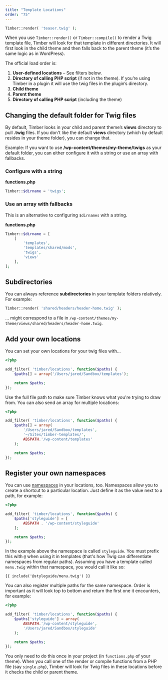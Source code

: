 ```yaml
---
title: "Template Locations"
order: "75"
---
```


```php
Timber::render( 'teaser.twig' );
```


When you use `Timber::render()` or `Timber::compile()` to render a Twig template file, Timber will look for that template in different directories. It will first look in the child theme and then falls back to the parent theme (it’s the same logic as in WordPress).

The official load order is:

1. **User-defined locations** – See filters below.
2. **Directory of calling PHP script** (if not in the theme). If you’re using Timber in a plugin it will use the twig files in the plugin’s directory.
3. **Child theme**
4. **Parent theme**
5. **Directory of calling PHP script** (including the theme)

## Changing the default folder for Twig files

By default, Timber looks in your child and parent theme’s **views** directory to pull **.twig** files. If you don't like the default **views** directory (which by default resides in your theme folder), you can change that.

Example: If you want to use **/wp-content/themes/my-theme/twigs** as your default folder, you can either configure it with a string or use an array with fallbacks.

### Configure with a string

**functions.php**

```php
Timber::$dirname = 'twigs';
```

### Use an array with fallbacks

This is an alternative to configuring `$dirnames` with a string.

**functions.php**

```php
Timber::$dirname = [
    [
        'templates',
        'templates/shared/mods',
        'twigs',
        'views'
    ],
];
```

## Subdirectories

You can always reference **subdirectories** in your template folders relatively. For example:

```php
Timber::render( 'shared/headers/header-home.twig' );
```
... might correspond to a file in
`/wp-content/themes/my-theme/views/shared/headers/header-home.twig`.

## Add your own locations

You can set your own locations for your twig files with...

```php
<?php

add_filter( 'timber/locations', function($paths) {
	$paths[] = array('/Users/jared/Sandbox/templates');

	return $paths;
});
```

Use the full file path to make sure Timber knows what you're trying to draw from. You can also send an array for multiple locations:

```php
<?php

add_filter( 'timber/locations', function($paths) {
	$paths[] = array(
		'/Users/jared/Sandbox/templates',
		'~/Sites/timber-templates/',
		ABSPATH.'/wp-content/templates'
	);

	return $paths;
});
```

## Register your own namespaces

You can use [namespaces](https://symfony.com/doc/current/templating/namespaced_paths.html) in your locations, too. Namespaces allow you to create a shortcut to a particular location. Just define it as the value next to a path, for example:

```php
<?php

add_filter( 'timber/locations', function($paths) {
	$paths['styleguide'] = [
		ABSPATH . '/wp-content/styleguide'
	];

	return $paths;
});
```

In the example above the namespace is called `styleguide`. You must prefix this with `@` when using it in templates (that's how Twig can differentiate namespaces from regular paths).
Assuming you have a template called `menu.twig` within that namespace, you would call it like so:

```twig
{{ include('@styleguide/menu.twig') }}
```

You can also register multiple paths for the same namespace. Order is important as it will look top to bottom and return the first one it encounters, for example:

```php
<?php

add_filter( 'timber/locations', function($paths) {
	$paths['styleguide'] = array(
		ABSPATH.'/wp-content/styleguide',
		'/Users/jared/Sandbox/styleguide'
	);

	return $paths;
});
```

You only need to do this once in your project (in `functions.php` of your theme). When you call one of the render or compile functions from a PHP file (say `single.php`), Timber will look for Twig files in these locations before it checks the child or parent theme.
